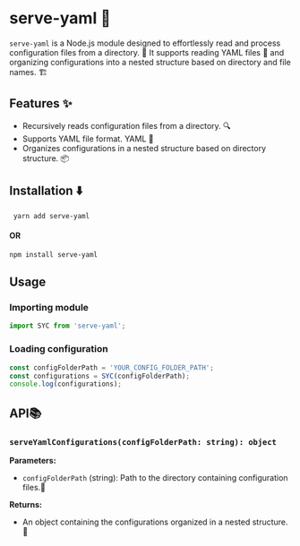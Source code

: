 # serve-yaml 🚀

`serve-yaml` is a Node.js module designed to effortlessly read and process configuration files from a directory. 📂 It supports reading YAML files 📄 and organizing configurations into a nested structure based on directory and file names. 🏗️

## Features ✨

- Recursively reads configuration files from a directory. 🔍
- Supports YAML file format.  YAML 🤘
- Organizes configurations in a nested structure based on directory structure. 📦

## Installation ⬇️
``` yarn add serve-yaml```
#### OR
```npm install serve-yaml```

## Usage

### Importing module
```javascript
import SYC from 'serve-yaml';
```
### Loading configuration

```javascript
const configFolderPath = 'YOUR_CONFIG_FOLDER_PATH';
const configurations = SYC(configFolderPath);
console.log(configurations);
```
## API📚

### `serveYamlConfigurations(configFolderPath: string): object`

**Parameters:**

- `configFolderPath` (string): Path to the directory containing configuration files.📁

**Returns:**

- An object containing the configurations organized in a nested structure.🌳